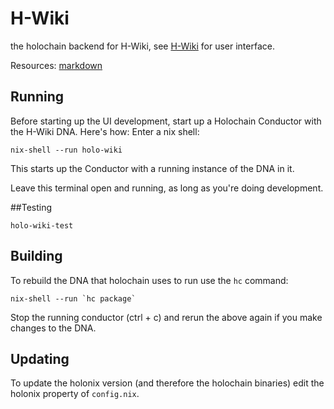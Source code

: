# H-Wiki

the holochain backend for H-Wiki, see [H-Wiki](#) for user interface.

Resources:
[markdown](https://www.markdownguide.org/basic-syntax/)
## Running
Before starting up the UI development, start up a Holochain Conductor with the H-Wiki DNA. Here's how:
Enter a nix shell:
```
nix-shell --run holo-wiki
```
This starts up the Conductor with a running instance of the DNA in it.

Leave this terminal open and running, as long as you're doing development.

##Testing
```
holo-wiki-test
```
## Building

To rebuild the DNA that holochain uses to run use the `hc` command:

```
nix-shell --run `hc package`
```

Stop the running conductor (ctrl + c) and rerun the above again if you make changes to the DNA.

## Updating

To update the holonix version (and therefore the holochain binaries) edit the holonix property of `config.nix`.
